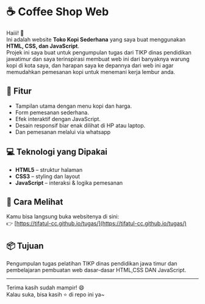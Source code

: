 # ☕ Coffee Shop Web

Haiii! 👋  
Ini adalah website **Toko Kopi Sederhana** yang saya buat menggunakan **HTML, CSS, dan JavaScript**.  
Projek ini saya buat untuk pengumpulan tugas dari TIKP dinas pendidikan jawatimur dan saya terinspirasi membuat web ini dari
banyaknya warung kopi di kota saya, dan harapan saya ke depannya dari web ini agar memudahkan pemesanan kopi untuk menemani kerja lembur anda.


## 🧩 Fitur
- Tampilan utama dengan menu kopi dan harga.  
- Form pemesanan sederhana.  
- Efek interaktif dengan JavaScript.  
- Desain responsif biar enak dilihat di HP atau laptop.
- Dan pemesanan melalui via whatsapp

## 💻 Teknologi yang Dipakai
- **HTML5** – struktur halaman  
- **CSS3** – styling dan layout  
- **JavaScript** – interaksi & logika pemesanan

## 🚀 Cara Melihat
Kamu bisa langsung buka websitenya di sini:  
👉 [https://tifatul-cc.github.io/tugas/](https://tifatul-cc.github.io/tugas/)

## 📦 Tujuan
  Pengumpulan tugas pelatihan TIKP dinas pendidikan jawa timur 
  dan pembelajaran pembuatan web dasar-dasar HTML,CSS DAN JavaScript.

---

Terima kasih sudah mampir! 😄  
Kalau suka, bisa kasih ⭐ di repo ini ya~
